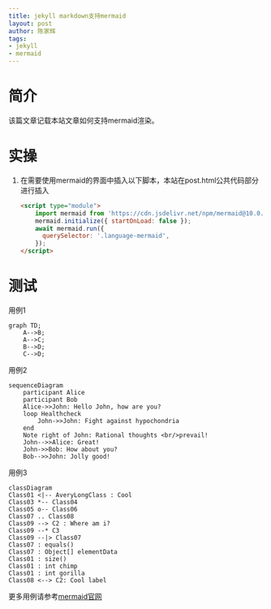 ```yaml
---
title: jekyll markdown支持mermaid
layout: post
author: 陈家辉
tags:
- jekyll
- mermaid
---
```




# 简介

该篇文章记载本站文章如何支持mermaid渲染。

# 实操

1. 在需要使用mermaid的界面中插入以下脚本，本站在post.html公共代码部分进行插入

   ```html
   <script type="module">
       import mermaid from 'https://cdn.jsdelivr.net/npm/mermaid@10.0.2/+esm';
       mermaid.initialize({ startOnLoad: false });
       await mermaid.run({
         querySelector: '.language-mermaid',
       });
   </script>
   ```

# 测试

用例1

```mermaid
graph TD;
    A-->B;
    A-->C;
    B-->D;
    C-->D;
```



用例2

```mermaid
sequenceDiagram
    participant Alice
    participant Bob
    Alice->>John: Hello John, how are you?
    loop Healthcheck
        John->>John: Fight against hypochondria
    end
    Note right of John: Rational thoughts <br/>prevail!
    John-->>Alice: Great!
    John->>Bob: How about you?
    Bob-->>John: Jolly good!
```

用例3

```mermaid
classDiagram
Class01 <|-- AveryLongClass : Cool
Class03 *-- Class04
Class05 o-- Class06
Class07 .. Class08
Class09 --> C2 : Where am i?
Class09 --* C3
Class09 --|> Class07
Class07 : equals()
Class07 : Object[] elementData
Class01 : size()
Class01 : int chimp
Class01 : int gorilla
Class08 <--> C2: Cool label
```

更多用例请参考[mermaid官网](https://mermaid.js.org/intro/)
